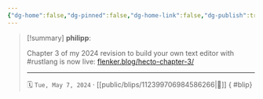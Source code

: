 ```yaml
---
{"dg-home":false,"dg-pinned":false,"dg-home-link":false,"dg-publish":true,"tags":["dgblip"],"disabled rules":["yaml-title","yaml-title-alias","file-name-heading"],"title":"philipp on mastodon @ 2024-05-07","created-date":"2024-05-07T12:03:39","id":112399706984586270,"updated-date":"2025-05-02T08:50:44","dg-path":"blips/112399706984586266.md","permalink":"/blips/112399706984586266/","dgPassFrontmatter":true}
---
```


> [!summary] **philipp**:
>
> Chapter 3 of my 2024 revision to build your own text editor with #rustlang is now live: [flenker.blog/hecto-chapter-3/](https://flenker.blog/hecto-chapter-3/)
> - - -
>
> 🗓️ `Tue, May 7, 2024` · [[public/blips/112399706984586266\|🔗]]
{ #blip}

